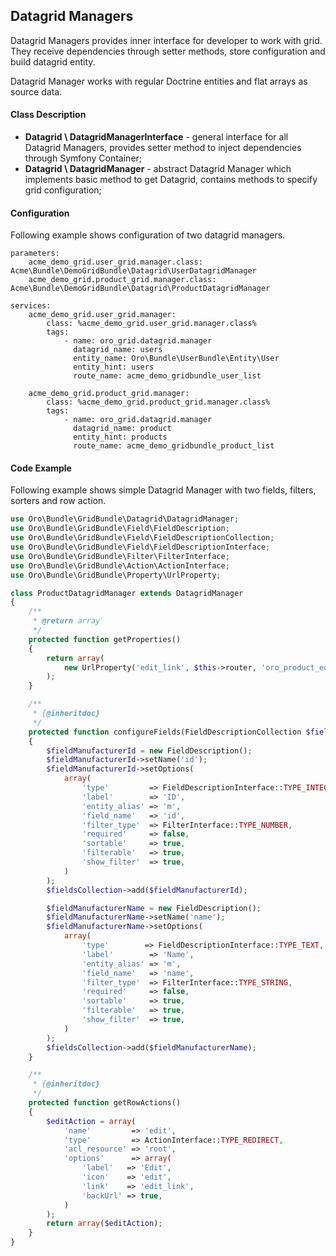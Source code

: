 Datagrid Managers
-----------------

Datagrid Managers provides inner interface for developer to work with grid. They receive dependencies through setter methods, store configuration and build datagrid entity.

Datagrid Manager works with regular Doctrine entities and flat arrays as source data.

#### Class Description

* **Datagrid \ DatagridManagerInterface** - general interface for all Datagrid Managers, provides setter method to inject dependencies through Symfony Container;
* **Datagrid \ DatagridManager** - abstract Datagrid Manager which implements basic method to get Datagrid, contains methods to specify grid configuration;

#### Configuration

Following example shows configuration of two datagrid managers.

```
parameters:
    acme_demo_grid.user_grid.manager.class: Acme\Bundle\DemoGridBundle\Datagrid\UserDatagridManager
    acme_demo_grid.product_grid.manager.class: Acme\Bundle\DemoGridBundle\Datagrid\ProductDatagridManager

services:
    acme_demo_grid.user_grid.manager:
        class: %acme_demo_grid.user_grid.manager.class%
        tags:
            - name: oro_grid.datagrid.manager
              datagrid_name: users
              entity_name: Oro\Bundle\UserBundle\Entity\User
              entity_hint: users
              route_name: acme_demo_gridbundle_user_list

    acme_demo_grid.product_grid.manager:
        class: %acme_demo_grid.product_grid.manager.class%
        tags:
            - name: oro_grid.datagrid.manager
              datagrid_name: product
              entity_hint: products
              route_name: acme_demo_gridbundle_product_list
```

#### Code Example

Following example shows simple Datagrid Manager with two fields, filters, sorters and row action.

``` php
use Oro\Bundle\GridBundle\Datagrid\DatagridManager;
use Oro\Bundle\GridBundle\Field\FieldDescription;
use Oro\Bundle\GridBundle\Field\FieldDescriptionCollection;
use Oro\Bundle\GridBundle\Field\FieldDescriptionInterface;
use Oro\Bundle\GridBundle\Filter\FilterInterface;
use Oro\Bundle\GridBundle\Action\ActionInterface;
use Oro\Bundle\GridBundle\Property\UrlProperty;

class ProductDatagridManager extends DatagridManager
{
    /**
     * @return array
     */
    protected function getProperties()
    {
        return array(
            new UrlProperty('edit_link', $this->router, 'oro_product_edit', array('id'))
        );
    }

    /**
     * {@inheritdoc}
     */
    protected function configureFields(FieldDescriptionCollection $fieldsCollection)
    {
        $fieldManufacturerId = new FieldDescription();
        $fieldManufacturerId->setName('id');
        $fieldManufacturerId->setOptions(
            array(
                'type'         => FieldDescriptionInterface::TYPE_INTEGER,
                'label'        => 'ID',
                'entity_alias' => 'm',
                'field_name'   => 'id',
                'filter_type'  => FilterInterface::TYPE_NUMBER,
                'required'     => false,
                'sortable'     => true,
                'filterable'   => true,
                'show_filter'  => true,
            )
        );
        $fieldsCollection->add($fieldManufacturerId);

        $fieldManufacturerName = new FieldDescription();
        $fieldManufacturerName->setName('name');
        $fieldManufacturerName->setOptions(
            array(
                'type'        => FieldDescriptionInterface::TYPE_TEXT,
                'label'        => 'Name',
                'entity_alias' => 'm',
                'field_name'   => 'name',
                'filter_type'  => FilterInterface::TYPE_STRING,
                'required'     => false,
                'sortable'     => true,
                'filterable'   => true,
                'show_filter'  => true,
            )
        );
        $fieldsCollection->add($fieldManufacturerName);
    }

    /**
     * {@inheritdoc}
     */
    protected function getRowActions()
    {
        $editAction = array(
            'name'         => 'edit',
            'type'         => ActionInterface::TYPE_REDIRECT,
            'acl_resource' => 'root',
            'options'      => array(
                'label'   => 'Edit',
                'icon'    => 'edit',
                'link'    => 'edit_link',
                'backUrl' => true,
            )
        );
        return array($editAction);
    }
}
```
